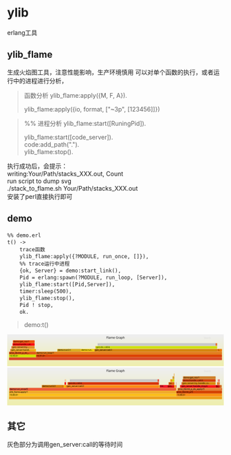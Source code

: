 # ylib
erlang工具

ylib_flame
----
生成火焰图工具，注意性能影响，生产环境慎用
可以对单个函数的执行，或者运行中的进程进行分析，


> 函数分析 ylib_flame:apply({M, F, A}).  
> 
> ylib_flame:apply({io, format, ["~3p", [123456]]})  
>

> %% 进程分析 ylib_flame:start([RuningPid]).  
> 
> ylib_flame:start([code_server]).  
> code:add_path(".").  
> ylib_flame:stop().
>

执行成功后，会提示：  
writing:Your/Path/stacks_XXX.out, Count  
run script to dump svg  
./stack_to_flame.sh  Your/Path/stacks_XXX.out  
安装了perl直接执行即可

demo
---
    %% demo.erl
    t() ->
        trace函数
        ylib_flame:apply({?MODULE, run_once, []}),
        %% trace运行中进程
        {ok, Server} = demo:start_link(),
        Pid = erlang:spawn(?MODULE, run_loop, [Server]),
        ylib_flame:start([Pid,Server]),
        timer:sleep(500),
        ylib_flame:stop(),
        Pid ! stop,
        ok.

> demo:t()
> 
![demo](flame_stacks_2023_09_04_15_09_03.1.svg)
![demo](flame_stacks_2023_09_04_15_09_03.svg)

其它
--- 
灰色部分为调用gen_server:call的等待时间